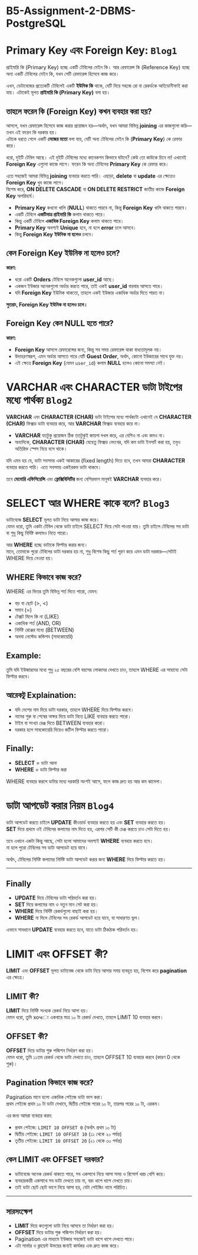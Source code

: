 # B5-Assignment-2-DBMS-PostgreSQL
# Primary Key এবং Foreign Key: `Blog1`
প্রাইমারি কি (Primary Key) হচ্ছে একটি টেবিলের মেইন কি। আর রেফারেন্স কি (Reference Key) হচ্ছে অন্য একটি টেবিলের মেইন কি, যখন সেটি রেফারেন্স হিসেবে কাজ করে।

এখন, ডেটাবেজের প্রত্যেকটি টেবিলেই একটি **ইউনিক কি** থাকে, যেটি দিয়ে সহজে রো বা রেকর্ডকে আইডেন্টিফাই করা যায়। এটাকেই মূলত **প্রাইমারি কি (Primary Key)** বলা হয়।

## তাহলে ফরেন কি (Foreign Key) কখন ব্যবহার করা হয়?

আসলে, যখন রেফারেন্স হিসেবে কাজ করার প্রয়োজন হয়—অর্থাৎ, যখন আমরা বিভিন্ন **joining** এর কাজগুলো করি—তখন এই ফরেন কি দরকার হয়।  
এটাকে ধরতে গেলে একটি **লেজের মতো** বলা যায়, যেটি অন্য টেবিলের মেইন কি (**Primary Key**) কে রেফার করে।

ধরো, দুইটি টেবিল আছে। এই দুইটি টেবিলের মধ্যে কানেকশন কিভাবে ঘটাবে? কেউ তো কাউকে চিনে না! এখানেই **Foreign Key** এগুলো কাজে লাগে। ফরেন কি অন্য টেবিলের **Primary Key** কে রেফার করে।

এতে সহজেই আমরা বিভিন্ন **joining** ব্যবহার করতে পারি। এছাড়া, **delete** বা **update** এর ক্ষেত্রেও **Foreign Key** খুব কাজে লাগে।  
বিশেষ করে, **ON DELETE CASCADE** বা **ON DELETE RESTRICT** জাতীয় কাজে **Foreign Key** অপরিহার্য।

- **Primary Key** কখনো খালি (**NULL**) থাকতে পারবে না, কিন্তু **Foreign Key** খালি থাকতে পারবে।
- একটি টেবিলে **একটিমাত্র প্রাইমারি কি** কলাম থাকতে পারে।
- কিন্তু একটি টেবিলে **একাধিক Foreign Key** কলাম থাকতে পারে।
- **Primary Key** অবশ্যই **Unique** হবে, না হলে **error** চলে আসবে।
- কিন্তু **Foreign Key** **ইউনিক না হলেও** চলবে।

## কেন Foreign Key ইউনিক না হলেও চলে?

**কারণ:**  
- ধরো একটি **Orders** টেবিলে অনেকগুলো **user_id** আছে।
- একজন ইউজার অনেকগুলো অর্ডার করতে পারে, তাই একই **user_id** বারবার আসতে পারে।
- যদি **Foreign Key** ইউনিক থাকতো, তাহলে একই ইউজার একাধিক অর্ডার দিতে পারত না।

**সুতরাং, Foreign Key ইউনিক না হলেও চলে।**

## Foreign Key কেন NULL হতে পারে?

**কারণ:**  
- **Foreign Key** আসলে রেফারেন্সের জন্য, কিন্তু সব সময় রেফারেন্স থাকা বাধ্যতামূলক নয়।
- উদাহরণস্বরূপ, এমন অর্ডার আসতে পারে যেটি **Guest Order**, অর্থাৎ, কোনো ইউজারের সাথে যুক্ত নয়।
- এই ক্ষেত্রে **Foreign Key** (যেমন `user_id`) কলাম **NULL** হলেও কোনো সমস্যা নেই।


# VARCHAR এবং CHARACTER ডাটা টাইপের মধ্যে পার্থক্য `Blog2`

**VARCHAR** এবং **CHARACTER (CHAR)** ডাটা টাইপের মধ্যে পার্থক্যটা এখানেই যে **CHARACTER (CHAR)** ফিক্সড ডাটা ব্যবহার করে, আর **VARCHAR** ফিক্সড ব্যবহার করে না।

- **VARCHAR** যতটুকু প্রয়োজন ঠিক ততটুকুই জায়গা দখল করে, এর বেশিও না এবং কমও না।  
- অন্যদিকে, **CHARACTER (CHAR)** যেহেতু ফিক্সড লেংথের, যদি কম ডাটা ইনসার্ট করা হয়, তবুও অতিরিক্ত স্পেস নিয়ে বসে থাকে।

যদি এমন হয় যে, ডাটা সবসময় একই আকারের (fixed length) দিতে হবে, তখন আমরা **CHARACTER** ব্যবহার করতে পারি। এতে সবসময় একইরকম ডাটা থাকবে।

তবে **মেমোরি এফিসিয়েন্সি** এবং **ফ্লেক্সিবিলিটির** জন্য বেশিরভাগ মানুষই **VARCHAR** ব্যবহার করে।



# SELECT আর WHERE কাকে বলে? `Blog3`

ডাটাবেজে **SELECT** মূলত ডাটা নিয়ে আসার কাজ করে।  
যেমন ধরো, তুমি একটা টেবিল থেকে ডাটা চাইলে SELECT দিয়ে সেটা পাওয়া যায়। তুমি চাইলে টেবিলের সব ডাটা বা শুধু কিছু নির্দিষ্ট কলামও নিতে পারো।

আর **WHERE** হচ্ছে ডাটাকে ফিল্টার করার জন্য।  
মানে, তোমাকে পুরো টেবিলের ডাটা দরকার হয় না, শুধু বিশেষ কিছু শর্ত পূরণ করে এমন ডাটা দরকার—সেটাই WHERE দিয়ে নেওয়া হয়। 

## WHERE কিভাবে কাজ করে?

WHERE এর ভিতর তুমি বিভিন্ন শর্ত দিতে পারো, যেমন:  
- বড় বা ছোট (>, <)  
- সমান (=)  
- টেক্সট মিলে কি না (LIKE)  
- একাধিক শর্ত (AND, OR)  
- নির্দিষ্ট রেঞ্জের মধ্যে (BETWEEN)  
- অথবা নেস্টেড কন্ডিশন (সাবকোয়েরি)

## Example:

তুমি যদি ইউজারদের মধ্যে শুধু ২৫ বছরের বেশি বয়সের লোকদের দেখতে চাও, তাহলে WHERE এর সাহায্যে সেটা ফিল্টার করবে।

## আরেকটু Explaination:

- যদি দেশের নাম দিয়ে ডাটা দরকার, তাহলে WHERE দিয়ে ফিল্টার করবে।  
- নামের শুরু বা শেষের অক্ষর দিয়ে ডাটা নিতে LIKE ব্যবহার করতে পারো।  
- টাইম বা সংখ্যা রেঞ্জ দিতে BETWEEN ব্যবহার করো।  
- দরকার হলে সাবকোয়েরি দিয়েও জটিল ফিল্টার করতে পারো।

## Finally:

- **SELECT** = ডাটা আনা  
- **WHERE** = ডাটা ফিল্টার করা

WHERE ব্যবহার করলে ডাটার মধ্যে দরকারি অংশই আসে, ফলে কাজ দ্রুত হয় আর কম ঝামেলা।




# ডাটা আপডেট করার নিয়ম `Blog4`

ডাটা আপডেট করতে চাইলে **UPDATE** কীওয়ার্ড ব্যবহার করতে হয় এবং **SET** ব্যবহার করতে হয়।  
**SET** দিয়ে প্রথমে ওই টেবিলের কলামের নাম দিতে হয়, এরপর সেটি কী চেঞ্জ করতে চাও সেটা দিতে হয়।  

তবে এখানে একটা কিন্তু আছে, সেটা হলো আমাদের অবশ্যই **WHERE** ব্যবহার করতে হবে।  
না হলে পুরো টেবিলের সব ডাটা আপডেট হয়ে যাবে।  

অর্থাৎ, টেবিলের নির্দিষ্ট কলামের নির্দিষ্ট ডাটা আপডেট করার জন্য **WHERE** দিয়ে ফিল্টার করতে হয়।  

---

## Finally

- **UPDATE** দিয়ে টেবিলের ডাটা পরিবর্তন করা হয়।  
- **SET** দিয়ে কলামের নাম ও নতুন মান সেট করা হয়।  
- **WHERE** দিয়ে নির্দিষ্ট রেকর্ডগুলো বাছাই করা হয়।  
- **WHERE** না দিলে টেবিলের সব রেকর্ড আপডেট হয়ে যাবে, যা সাধারণত ভুল।  

এভাবে সাবধানে **UPDATE** ব্যবহার করতে হবে, যাতে ডাটা ঠিকঠাক পরিবর্তন হয়।  







# LIMIT এবং OFFSET কী?

**LIMIT** এবং **OFFSET** মূলত ডাটাবেজ থেকে ডাটা নিয়ে আসার সময় ব্যবহৃত হয়, বিশেষ করে **pagination** এর ক্ষেত্রে।  

## LIMIT কী?

**LIMIT** দিয়ে নির্দিষ্ট সংখ্যক রেকর্ড নিয়ে আসা হয়।  
যেমন ধরো, তুমি хочো একবারে মাত্র ১০ টা রেকর্ড দেখতে, তাহলে LIMIT 10 ব্যবহার করবে।  

## OFFSET কী?

**OFFSET** দিয়ে ডাটার শুরু পজিশন নির্ধারণ করা হয়।  
যেমন ধরো, তুমি ১১তম রেকর্ড থেকে ডাটা দেখতে চাও, তাহলে OFFSET 10 ব্যবহার করবে (কারণ 0 থেকে শুরু)।

## Pagination কিভাবে কাজ করে?

Pagination মানে হলো একাধিক পেইজে ডাটা ভাগ করা।  
প্রথম পেইজে প্রথম ১০ টা ডাটা দেখাবে, দ্বিতীয় পেইজে পরের ১০ টা, তারপর পরের ১০ টা, এরকম।  

এর জন্য আমরা ব্যবহার করব:  
- প্রথম পেইজে: `LIMIT 10 OFFSET 0` (অর্থাৎ প্রথম ১০ টা)  
- দ্বিতীয় পেইজে: `LIMIT 10 OFFSET 10` (১১ থেকে ২০ পর্যন্ত)  
- তৃতীয় পেইজে: `LIMIT 10 OFFSET 20` (২১ থেকে ৩০ পর্যন্ত)  

## কেন LIMIT এবং OFFSET দরকার?

- ডাটাবেজে অনেক রেকর্ড থাকতে পারে, সব একসাথে নিয়ে আসা সময় ও রিসোর্স খরচ বেশি করে।  
- ব্যবহারকারী একসাথে সব ডাটা দেখতে চায় না, বরং ধাপে ধাপে দেখতে চায়।  
- তাই ডাটা ছোট ছোট ভাগে নিয়ে আসা হয়, যেটা পেইজিং নামে পরিচিত।  

---

## সারসংক্ষেপ

- **LIMIT** দিয়ে কতগুলো ডাটা নিয়ে আসবে তা নির্ধারণ করা হয়।  
- **OFFSET** দিয়ে ডাটার শুরু পজিশন নির্ধারণ করা হয়।  
- Pagination এর মাধ্যমে ইউজার সহজেই ডাটা ধাপে ধাপে দেখতে পারে।  
- এটা সার্ভার ও ক্লায়েন্ট উভয়ের জন্যই কার্যকর এবং দ্রুত কাজ করে।  
